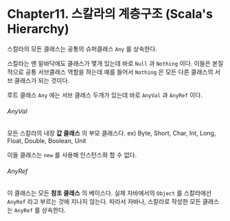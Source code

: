# Chapter11. 스칼라의 계층구조 (Scala's Hierarchy)

스칼라의 모든 클래스는 공통의 슈퍼클래스 `Any` 를 상속한다.

스칼라는 맨 밑바닥에도 클래스가 몇개 있는데 바로 `Null` 과 `Nothing` 이다.
이들은 본질적으로 공통 서브클래스 역할을 하는데 예를 들어서 `Nothing` 은 모든 다른 클래스의 서브 클래스가 되는 것이다.


루트 클래스 `Any` 에는 서브 클래스 두개가 있는데 바로 `AnyVal` 과 `AnyRef` 이다.

###### AnyVal
모든 스칼라의 내장 __값 클래스__ 의 부모 클래스다. ex) Byte, Short, Char, Int, Long, Float, Double, Boolean, Unit

이들 클래스는 `new` 를 사용해 인스턴스화 할 수 없다.

###### AnyRef
이 클래스는 모든 __참조 클래스__ 의 베이스다.
실제 자바에서의 `Object` 를 스칼라에선 `AnyRef` 라고 부르는 것에 지나지 않는다. 따라서 자바나, 스칼라로 작성한 모든 클래스는 `AnyRef` 를 상속한다.
